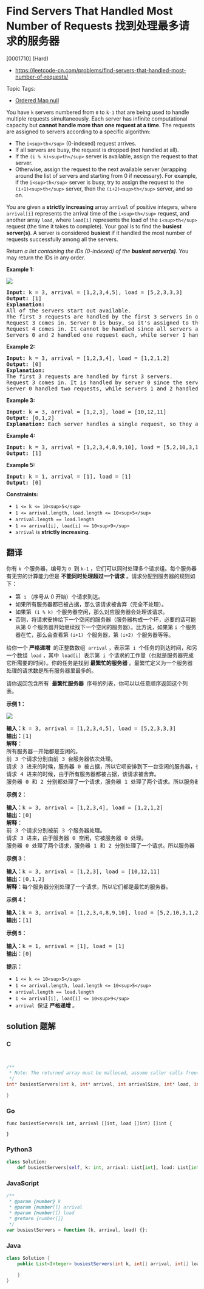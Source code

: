 # Find Servers That Handled Most Number of Requests 找到处理最多请求的服务器

[0001710] (Hard)

- https://leetcode-cn.com/problems/find-servers-that-handled-most-number-of-requests/

Topic Tags:

- [Ordered Map null](https://leetcode-cn.com/tag/ordered-map/)

You have `k` servers numbered from `0` to `k-1` that are being used to handle multiple requests simultaneously. Each server has infinite computational capacity but **cannot handle more than one request at a time**. The requests are assigned to servers according to a specific algorithm:

- The `i<sup>th</sup>` (0-indexed) request arrives.
- If all servers are busy, the request is dropped (not handled at all).
- If the `(i % k)<sup>th</sup>` server is available, assign the request to that server.
- Otherwise, assign the request to the next available server (wrapping around the list of servers and starting from 0 if necessary). For example, if the `i<sup>th</sup>` server is busy, try to assign the request to the `(i+1)<sup>th</sup>` server, then the `(i+2)<sup>th</sup>` server, and so on.

You are given a **strictly increasing** array `arrival` of positive integers, where `arrival[i]` represents the arrival time of the `i<sup>th</sup>` request, and another array `load`, where `load[i]` represents the load of the `i<sup>th</sup>` request (the time it takes to complete). Your goal is to find the **busiest server(s)**. A server is considered **busiest** if it handled the most number of requests successfully among all the servers.

Return _a list containing the IDs (0-indexed) of the **busiest server(s)**_. You may return the IDs in any order.

**Example 1:**

![](https://assets.leetcode.com/uploads/2020/09/08/load-1.png)

<pre><strong>Input:</strong> k = 3, arrival = [1,2,3,4,5], load = [5,2,3,3,3] 
<strong>Output:</strong> [1] 
<strong>Explanation:</strong>
All of the servers start out available.
The first 3 requests are handled by the first 3 servers in order.
Request 3 comes in. Server 0 is busy, so it's assigned to the next available server, which is 1.
Request 4 comes in. It cannot be handled since all servers are busy, so it is dropped.
Servers 0 and 2 handled one request each, while server 1 handled two requests. Hence server 1 is the busiest server.
</pre>

**Example 2:**

<pre><strong>Input:</strong> k = 3, arrival = [1,2,3,4], load = [1,2,1,2]
<strong>Output:</strong> [0]
<strong>Explanation:</strong>
The first 3 requests are handled by first 3 servers.
Request 3 comes in. It is handled by server 0 since the server is available.
Server 0 handled two requests, while servers 1 and 2 handled one request each. Hence server 0 is the busiest server.
</pre>

**Example 3:**

<pre><strong>Input:</strong> k = 3, arrival = [1,2,3], load = [10,12,11]
<strong>Output:</strong> [0,1,2]
<strong>Explanation: </strong>Each server handles a single request, so they are all considered the busiest.
</pre>

**Example 4:**

<pre><strong>Input:</strong> k = 3, arrival = [1,2,3,4,8,9,10], load = [5,2,10,3,1,2,2]
<strong>Output:</strong> [1]
</pre>

**Example 5:**

<pre><strong>Input:</strong> k = 1, arrival = [1], load = [1]
<strong>Output:</strong> [0]
</pre>

**Constraints:**

- `1 <= k <= 10<sup>5</sup>`
- `1 <= arrival.length, load.length <= 10<sup>5</sup>`
- `arrival.length == load.length`
- `1 <= arrival[i], load[i] <= 10<sup>9</sup>`
- `arrival` is **strictly increasing**.

## 翻译

你有 `k`  个服务器，编号为 `0`  到 `k-1` ，它们可以同时处理多个请求组。每个服务器有无穷的计算能力但是 **不能同时处理超过一个请求** 。请求分配到服务器的规则如下：

- 第  `i` （序号从 0 开始）个请求到达。
- 如果所有服务器都已被占据，那么该请求被舍弃（完全不处理）。
- 如果第  `(i % k)`  个服务器空闲，那么对应服务器会处理该请求。
- 否则，将请求安排给下一个空闲的服务器（服务器构成一个环，必要的话可能从第 0 个服务器开始继续找下一个空闲的服务器）。比方说，如果第 `i`  个服务器在忙，那么会查看第 `(i+1)`  个服务器，第 `(i+2)`  个服务器等等。

给你一个 **严格递增**  的正整数数组  `arrival` ，表示第  `i`  个任务的到达时间，和另一个数组  `load` ，其中  `load[i]`  表示第  `i`  个请求的工作量（也就是服务器完成它所需要的时间）。你的任务是找到 **最繁忙的服务器** 。最繁忙定义为一个服务器处理的请求数是所有服务器里最多的。

请你返回包含所有  **最繁忙服务器**  序号的列表，你可以以任意顺序返回这个列表。

**示例 1：**

![](https://assets.leetcode-cn.com/aliyun-lc-upload/uploads/2020/10/03/load-1.png)

<pre><strong>输入：</strong>k = 3, arrival = [1,2,3,4,5], load = [5,2,3,3,3] 
<strong>输出：</strong>[1] 
<strong>解释：</strong>
所有服务器一开始都是空闲的。
前 3 个请求分别由前 3 台服务器依次处理。
请求 3 进来的时候，服务器 0 被占据，所以它呗安排到下一台空闲的服务器，也就是服务器 1 。
请求 4 进来的时候，由于所有服务器都被占据，该请求被舍弃。
服务器 0 和 2 分别都处理了一个请求，服务器 1 处理了两个请求。所以服务器 1 是最忙的服务器。
</pre>

**示例 2：**

<pre><strong>输入：</strong>k = 3, arrival = [1,2,3,4], load = [1,2,1,2]
<strong>输出：</strong>[0]
<strong>解释：</strong>
前 3 个请求分别被前 3 个服务器处理。
请求 3 进来，由于服务器 0 空闲，它被服务器 0 处理。
服务器 0 处理了两个请求，服务器 1 和 2 分别处理了一个请求。所以服务器 0 是最忙的服务器。
</pre>

**示例 3：**

<pre><strong>输入：</strong>k = 3, arrival = [1,2,3], load = [10,12,11]
<strong>输出：</strong>[0,1,2]
<strong>解释：</strong>每个服务器分别处理了一个请求，所以它们都是最忙的服务器。
</pre>

**示例 4：**

<pre><strong>输入：</strong>k = 3, arrival = [1,2,3,4,8,9,10], load = [5,2,10,3,1,2,2]
<strong>输出：</strong>[1]
</pre>

**示例 5：**

<pre><strong>输入：</strong>k = 1, arrival = [1], load = [1]
<strong>输出：</strong>[0]
</pre>

**提示：**

- `1 <= k <= 10<sup>5</sup>`
- `1 <= arrival.length, load.length <= 10<sup>5</sup>`
- `arrival.length == load.length`
- `1 <= arrival[i], load[i] <= 10<sup>9</sup>`
- `arrival`  保证 **严格递增** 。

## solution 题解

### C

```c


/**
 * Note: The returned array must be malloced, assume caller calls free().
 */
int* busiestServers(int k, int* arrival, int arrivalSize, int* load, int loadSize, int* returnSize){

}
```

### Go

```golang
func busiestServers(k int, arrival []int, load []int) []int {

}
```

### Python3

```python
class Solution:
    def busiestServers(self, k: int, arrival: List[int], load: List[int]) -> List[int]:
```

### JavaScript

```javascript
/**
 * @param {number} k
 * @param {number[]} arrival
 * @param {number[]} load
 * @return {number[]}
 */
var busiestServers = function (k, arrival, load) {};
```

### Java

```java
class Solution {
    public List<Integer> busiestServers(int k, int[] arrival, int[] load) {

    }
}
```
